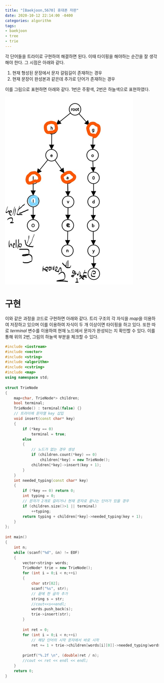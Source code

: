 ```yaml
---
title: "[Baekjoon,5670] 휴대폰 자판"
date: 2020-10-12 22:14:00 -0400
categories: algorithm 
tags:
- baekjoon 
- tree
- trie
---
```


각 단어들을 트라이로 구현하여 해결하면 된다. 
이때 타이핑을 해야하는 순간을 잘 생각해야 한다. 그 시점은 아래와 같다. 

1. 현재 형성된 문장에서 문자 갈림길이 존재하는 경우 
2. 현재 문장이 완성본과 같은데 추가로 단어가 존재하는 경우 

이를 그림으로 표현하면 아래와 같다. 
1번은 주황색, 2번은 하늘색으로 표현하였다. 

![Graph](/assets/images/boj_5670.jpg) 

# 구현 
이와 같은 과정을 코드로 구현하면 아래와 같다. 
트리 구조의 각 자식을 $map$을 이용하여 저장하고 있으며 이를 이용하여 자식이 두 개 이상이면 타이핑을 하고 있다. 
또한 따로 $terminal$ 변수를 이용하여 현재 노드에서 문자가 완성되는 지 확인할 수 있다. 
이를 통해 위의 2번, 그림의 하늘색 부분을 체크할 수 있다. 
```cpp
#include <iostream>
#include <vector>
#include <string>
#include <algorithm>
#include <cstring>
#include <map>
using namespace std;

struct TrieNode
{
	map<char, TrieNode*> children;
	bool terminal;
	TrieNode() : terminal(false) {}
	// 트라이에 문자열 key 삽입
	void insert(const char* key)
	{
		if (*key == 0)
			terminal = true;
		else
		{
			// 노드가 없는 경우 생성
			if (children.count(*key) == 0)
				children[*key] = new TrieNode();
			children[*key]->insert(key + 1);
		}
	}
	int needed_typing(const char* key)
	{
		if (*key == 0) return 0;
		int typing = 0;
		// 문자가 2개로 갈리거나 현재 문자로 끝나는 단어가 있을 경우 
		if (children.size()>1 || terminal)
			++typing;
		return typing + children[*key]->needed_typing(key + 1);
	}
};

int main()
{
	int n;
	while (scanf("%d", &n) != EOF)
	{
		vector<string> words;
		TrieNode* trie = new TrieNode();
		for (int i = 0;i < n;++i)
		{
			char str[82];
			scanf("%s", str);
			// 끝에 한 글자 추가
			string s = str;
			//cout<<s<<endl;
			words.push_back(s);
			trie->insert(str);
		}

		int ret = 0;
		for (int i = 0;i < n;++i)
			// 해당 단어의 시작 문자에서 바로 시작 
			ret += 1 + trie->children[words[i][0]]->needed_typing(words[i].c_str() + 1);

		printf("%.2f \n", (double)ret / n);
		//cout << ret << endl << endl;
	}
	return 0;
}
```
